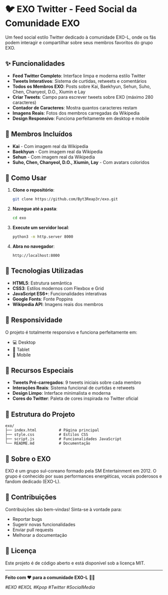 # 🐦 EXO Twitter - Feed Social da Comunidade EXO

Um feed social estilo Twitter dedicado à comunidade EXO-L, onde os fãs podem interagir e compartilhar sobre seus membros favoritos do grupo EXO.

## ✨ Funcionalidades

- **Feed Twitter Completo**: Interface limpa e moderna estilo Twitter
- **Tweets Interativos**: Sistema de curtidas, retweets e comentários
- **Todos os Membros EXO**: Posts sobre Kai, Baekhyun, Sehun, Suho, Chen, Chanyeol, D.O., Xiumin e Lay
- **Criar Tweets**: Campo para escrever tweets sobre EXO (máximo 280 caracteres)
- **Contador de Caracteres**: Mostra quantos caracteres restam
- **Imagens Reais**: Fotos dos membros carregadas da Wikipedia
- **Design Responsivo**: Funciona perfeitamente em desktop e mobile

## 🎯 Membros Incluídos

- **Kai** - Com imagem real da Wikipedia
- **Baekhyun** - Com imagem real da Wikipedia  
- **Sehun** - Com imagem real da Wikipedia
- **Suho, Chen, Chanyeol, D.O., Xiumin, Lay** - Com avatars coloridos

## 🚀 Como Usar

1. **Clone o repositório**:
   ```bash
   git clone https://github.com/Byt3Reap3r/exo.git
   ```

2. **Navegue até a pasta**:
   ```bash
   cd exo
   ```

3. **Execute um servidor local**:
   ```bash
   python3 -m http.server 8000
   ```

4. **Abra no navegador**:
   ```
   http://localhost:8000
   ```

## 🎨 Tecnologias Utilizadas

- **HTML5**: Estrutura semântica
- **CSS3**: Estilos modernos com Flexbox e Grid
- **JavaScript ES6+**: Funcionalidades interativas
- **Google Fonts**: Fonte Poppins
- **Wikipedia API**: Imagens reais dos membros

## 📱 Responsividade

O projeto é totalmente responsivo e funciona perfeitamente em:
- 💻 Desktop
- 📱 Tablet
- 📱 Mobile

## 🌟 Recursos Especiais

- **Tweets Pré-carregados**: 9 tweets iniciais sobre cada membro
- **Interações Reais**: Sistema funcional de curtidas e retweets
- **Design Limpo**: Interface minimalista e moderna
- **Cores do Twitter**: Paleta de cores inspirada no Twitter oficial

## 📂 Estrutura do Projeto

```
exo/
├── index.html          # Página principal
├── style.css           # Estilos CSS
├── script.js           # Funcionalidades JavaScript
└── README.md           # Documentação
```

## 🎵 Sobre o EXO

EXO é um grupo sul-coreano formado pela SM Entertainment em 2012. O grupo é conhecido por suas performances energéticas, vocais poderosos e fandom dedicado (EXO-L).

## 🤝 Contribuições

Contribuições são bem-vindas! Sinta-se à vontade para:
- Reportar bugs
- Sugerir novas funcionalidades
- Enviar pull requests
- Melhorar a documentação

## 📄 Licença

Este projeto é de código aberto e está disponível sob a licença MIT.

---

**Feito com ❤️ para a comunidade EXO-L** 🎵✨

*#EXO #EXOL #Kpop #Twitter #SocialMedia*
